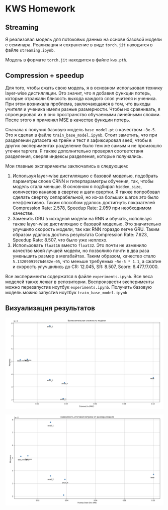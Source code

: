 # KWS Homework

## Streaming

Я реализовал модель для потоковых данных на основе базовой модели с семинара. Реализация и сохранение в виде `torch.jit` находятся в файле `streaming.ipynb`.

Модель в формате `torch.jit` находится в файле `kws.pth`.

## Compression + speedup

Для того, чтобы сжать свою модель, я в основном использовал технику layer-wise дистилляции. Это значит, что я добавил функции потерь, которые отражали близость выхода каждого слоя учителя и ученика.
При этом возникала проблема, заключающаяся в том, что выходы учителя и ученика имели разные размерности. Чтобы их сравнивать, я спроецировал их в оно пространство обучаемыми линейными слоями. После этого я применял MSE в качестве функции потерь.

Сначала я получил базовую модель `base_model.pt` с качеством `~3e-5`. Это я сделал в файле `train_base_model.ipynb`. Стоит заметить, что при разделении датасета на трейн и тест я зафиксировал seed, чтобы в других экспериментах разделение было тем же самым и не произошло утечки таргета. Я также дополнительно проверял соответствия разделения, сверяя индексы разделения, которые получались.

Мои главные эксперименты заключались в следующем:
1. Используя layer-wise дистилляцию с базовой моделью, подобрать параметры слоев CRNN и гиперпараметры обучения, так, чтобы модель стала меньше. В основном я подбирал `hidden_size`, количество каналов в свертке и шаги свертки. Я также попробовал сделать свертку сепарабельной, но из-за больших шагов это было неэффективно. Таким способом удалось достигнуть показателей Compression Rate: 2.578, Speedup Rate: 2.059 при необходимом качестве.
2. Заменить GRU в исходной модели на RNN и обучать, используя также layer-wise дистилляцию с базовой моделью. Это значительно улучшило скорость модели, так как RNN гораздо легче GRU. Таким образом удалось достичь результата Compression Rate: 7.623, Speedup Rate: 8.507, что было уже неплохо.
3. Использовать `float16` вместо `float32`. Это почти не изменило качество моей лучшей модели, но позволило почти в два раза уменьшить размер в мегабайтах. Таким образом, качество стало `5.132090919764682e-05`, что меньше требуемых `~5e-5 * 1.1`, а сжатие и скорость улучшились до CR: 12.045, SR: 8.507, Score: 6.477/7.000.

Все эксперименты содержатся в файле `experiments.ipynb`. Все веса моделей также лежат в репозитории. Воспроизвести эксперименты можно перезапустив ноутбук `experiments.ipynb`. Получить базовую модель можно запустив ноутбук `train_base_model.ipynb`

## Визуализация результатов

![image](plot_macs.png)

![image](plot_size.png)
